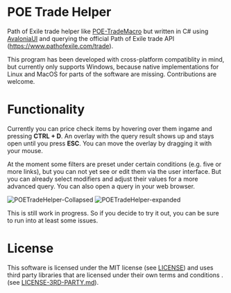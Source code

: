 # POE Trade Helper

Path of Exile trade helper like [POE-TradeMacro](https://github.com/PoE-TradeMacro/POE-TradeMacro) but written in C# using [AvaloniaUI](https://github.com/AvaloniaUI/Avalonia) and querying the official Path of Exile trade API (https://www.pathofexile.com/trade).

This program has been developed with cross-platform compatiblity in mind, but currently only supports Windows, because native implementations for Linux and MacOS for parts of the software are missing. Contributions are welcome.

# Functionality

Currently you can price check items by hovering over them ingame and pressing **CTRL + D**. An overlay with the query result shows up and stays open until you press **ESC**. You can move the overlay by dragging it with your mouse.

At the moment some filters are preset under certain conditions (e.g. five or more links), but you can not yet see or edit them via the user interface. But you can already select modifiers and adjust their values for a more advanced query. You can also open a query in your web browser.

![POETradeHelper-Collapsed](https://user-images.githubusercontent.com/9286842/77253665-f1a27100-6c5b-11ea-8793-e0470d46770b.png)
![POETradeHelper-expanded](https://user-images.githubusercontent.com/9286842/77253666-f1a27100-6c5b-11ea-8818-c8f08adbc4eb.png)

This is still work in progress. So if you decide to try it out, you can be sure to run into at least some issues.

# License

This software is licensed under the MIT license (see [LICENSE](LICENSE)) and uses third party libraries that are licensed under their own terms and conditions . (see [LICENSE-3RD-PARTY.md](LICENSE-3RD-PARTY.md)).

